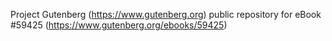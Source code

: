 Project Gutenberg (https://www.gutenberg.org) public repository for
eBook #59425 (https://www.gutenberg.org/ebooks/59425)
